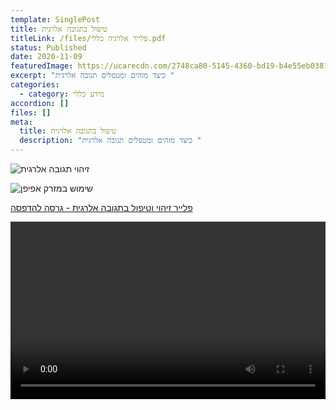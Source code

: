 ```yaml
---
template: SinglePost
title: טיפול בתגובה אלרגית
titleLink: /files/פלייר אלרגיה כללי.pdf
status: Published
date: 2020-11-09
featuredImage: https://ucarecdn.com/2748ca80-5145-4360-bd19-b4e55eb0381b/
excerpt: "כיצד מזהים ומטפלים תגובה אלרגית "
categories:
  - category: מידע כללי
accordion: []
files: []
meta:
  title: טיפול בתגובה אלרגית
  description: "כיצד מזהים ומטפלים תגובה אלרגית "
---
```

![זיהוי תגובה אלרגית](https://ucarecdn.com/3f6d3f6c-0aa7-43d0-b9df-23dcbd7b480b/)

![שימוש במזרק אפיפן](https://ucarecdn.com/fb8bca54-e86e-4921-89c7-208c6e546637/)

<a href="/files/פלייר אלרגיה כללי.pdf" target="_blank">פלייר זיהוי וטיפול בתגובה אלרגית - גרסה להדפסה</a>

<div style="padding-bottom: 56.25%; position: relative; height: 0; overflow: hidden;">
  <video style="width:100%; height:100%; top:0; position: absolute; right: 0;" src="/images/סרטון הזרקה.mp4" controls controlslist="nodownload"></video>
</div>
